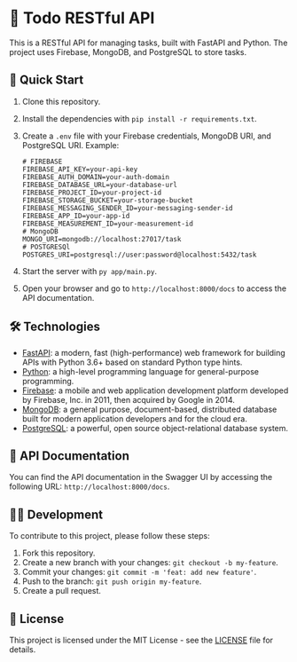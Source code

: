 # 📝 Todo RESTful API

This is a RESTful API for managing tasks, built with FastAPI and Python. The project uses Firebase, MongoDB, and PostgreSQL to store tasks.

## 🚀 Quick Start

1. Clone this repository.
2. Install the dependencies with `pip install -r requirements.txt`.
3. Create a `.env` file with your Firebase credentials, MongoDB URI, and PostgreSQL URI. Example:

    ```
    # FIREBASE
    FIREBASE_API_KEY=your-api-key
    FIREBASE_AUTH_DOMAIN=your-auth-domain
    FIREBASE_DATABASE_URL=your-database-url
    FIREBASE_PROJECT_ID=your-project-id
    FIREBASE_STORAGE_BUCKET=your-storage-bucket
    FIREBASE_MESSAGING_SENDER_ID=your-messaging-sender-id
    FIREBASE_APP_ID=your-app-id
    FIREBASE_MEASUREMENT_ID=your-measurement-id
    # MongoDB
    MONGO_URI=mongodb://localhost:27017/task
    # POSTGRESQl
    POSTGRES_URI=postgresql://user:password@localhost:5432/task
    ```

1. Start the server with `py app/main.py`.
2. Open your browser and go to `http://localhost:8000/docs` to access the API documentation.

## 🛠️ Technologies

- [FastAPI](https://fastapi.tiangolo.com/): a modern, fast (high-performance) web framework for building APIs with Python 3.6+ based on standard Python type hints.
- [Python](https://www.python.org/): a high-level programming language for general-purpose programming.
- [Firebase](https://firebase.google.com/): a mobile and web application development platform developed by Firebase, Inc. in 2011, then acquired by Google in 2014.
- [MongoDB](https://www.mongodb.com/): a general purpose, document-based, distributed database built for modern application developers and for the cloud era.
- [PostgreSQL](https://www.postgresql.org/): a powerful, open source object-relational database system.

## 📄 API Documentation

You can find the API documentation in the Swagger UI by accessing the following URL: `http://localhost:8000/docs`.

## 👨‍💻 Development

To contribute to this project, please follow these steps:

1. Fork this repository.
2. Create a new branch with your changes: `git checkout -b my-feature`.
3. Commit your changes: `git commit -m 'feat: add new feature'`.
4. Push to the branch: `git push origin my-feature`.
5. Create a pull request.

## 📝 License

This project is licensed under the MIT License - see the [LICENSE](LICENSE) file for details.
